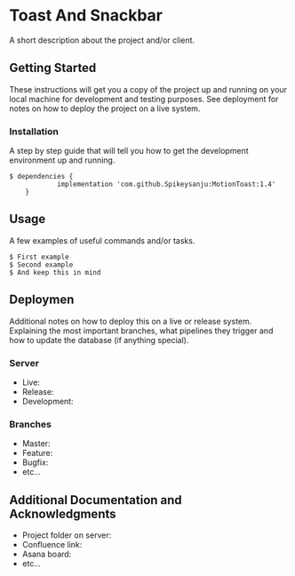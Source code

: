# Toast And Snackbar

A short description about the project and/or client.

## Getting Started

These instructions will get you a copy of the project up and running on your local machine for development and testing purposes. See deployment for notes on how to deploy the project on a live system.


### Installation

A step by step guide that will tell you how to get the development environment up and running.

```
$ dependencies {
	        implementation 'com.github.Spikeysanju:MotionToast:1.4' 
	} 

```

## Usage

A few examples of useful commands and/or tasks.

```
$ First example
$ Second example
$ And keep this in mind
```

## Deploymen

Additional notes on how to deploy this on a live or release system. Explaining the most important branches, what pipelines they trigger and how to update the database (if anything special).

### Server

* Live:
* Release:
* Development:

### Branches

* Master:
* Feature:
* Bugfix:
* etc...

## Additional Documentation and Acknowledgments

* Project folder on server:
* Confluence link:
* Asana board:
* etc...




